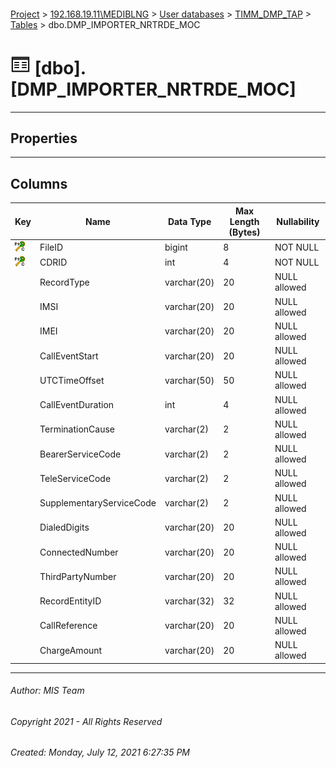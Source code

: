 #### 

[Project](../../../../index.md) > [192.168.19.11\\MEDIBLNG](../../../index.md) > [User databases](../../index.md) > [TIMM_DMP_TAP](../index.md) > [Tables](Tables.md) > dbo.DMP_IMPORTER_NRTRDE_MOC

# ![Tables](../../../../Images/Table32.png) [dbo].[DMP_IMPORTER_NRTRDE_MOC]

---

## <a name="#properties"></a>Properties



---

## <a name="#columns"></a>Columns

| Key | Name | Data Type | Max Length (Bytes) | Nullability |
|---|---|---|---|---|
| [![Cluster Primary Key PK_MOC: FileID\CDRID](../../../../Images/pkcluster.png)](#indexes) | FileID | bigint | 8 | NOT NULL |
| [![Cluster Primary Key PK_MOC: FileID\CDRID](../../../../Images/pkcluster.png)](#indexes) | CDRID | int | 4 | NOT NULL |
|  | RecordType | varchar(20) | 20 | NULL allowed |
|  | IMSI | varchar(20) | 20 | NULL allowed |
|  | IMEI | varchar(20) | 20 | NULL allowed |
|  | CallEventStart | varchar(20) | 20 | NULL allowed |
|  | UTCTimeOffset | varchar(50) | 50 | NULL allowed |
|  | CallEventDuration | int | 4 | NULL allowed |
|  | TerminationCause | varchar(2) | 2 | NULL allowed |
|  | BearerServiceCode | varchar(2) | 2 | NULL allowed |
|  | TeleServiceCode | varchar(2) | 2 | NULL allowed |
|  | SupplementaryServiceCode | varchar(2) | 2 | NULL allowed |
|  | DialedDigits | varchar(20) | 20 | NULL allowed |
|  | ConnectedNumber | varchar(20) | 20 | NULL allowed |
|  | ThirdPartyNumber | varchar(20) | 20 | NULL allowed |
|  | RecordEntityID | varchar(32) | 32 | NULL allowed |
|  | CallReference | varchar(20) | 20 | NULL allowed |
|  | ChargeAmount | varchar(20) | 20 | NULL allowed |


---

###### Author:  MIS Team

###### Copyright 2021 - All Rights Reserved

###### Created: Monday, July 12, 2021 6:27:35 PM

